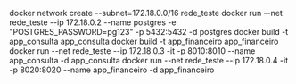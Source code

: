docker network create --subnet=172.18.0.0/16 rede_teste
docker run --net rede_teste --ip 172.18.0.2 --name postgres -e "POSTGRES_PASSWORD=pg123" -p 5432:5432 -d postgres
docker build -t app_consulta app_consulta
docker build -t app_financeiro app_financeiro
docker run --net rede_teste --ip 172.18.0.3 -it -p 8010:8010 --name app_consulta -d app_consulta
docker run --net rede_teste --ip 172.18.0.4 -it -p 8020:8020 --name app_financeiro -d app_financeiro